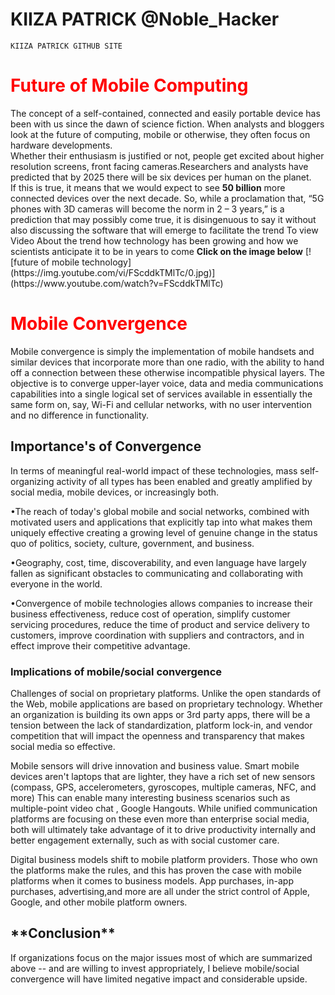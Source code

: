 # KIIZA PATRICK @Noble_Hacker

	KIIZA PATRICK GITHUB SITE


<h1>
<font color="Red"> Future of Mobile Computing</font></h1>
The concept of a self-contained, connected and easily portable device has been with us since the dawn of science fiction. When analysts and bloggers look at the future of computing, mobile or otherwise, they often focus on hardware developments.<br>
 Whether their enthusiasm is justified or not, people get excited about higher resolution screens, front facing cameras.Researchers and analysts have predicted that by 2025 there will be six devices per human on the planet.<br> If this is true, it  means that we would  expect to see <b>50 billion</b> more connected devices over the next decade. So, while a proclamation that, “5G phones with 3D cameras will become the norm in 2 – 3 years,” is a prediction that may possibly come true, it is disingenuous to say it without also discussing the software that will emerge to facilitate the trend
 To view Video About the trend how technology has been growing and how we scientists anticipate it to be in years to come <b>Click on the image below</b>
 [![future of mobile technology](https://img.youtube.com/vi/FScddkTMlTc/0.jpg)](https://www.youtube.com/watch?v=FScddkTMlTc)
 

<h1><font color="Red"> Mobile Convergence</font></h1>

Mobile convergence is simply the implementation of mobile handsets and similar devices that incorporate more than one radio, with the ability to hand off a connection between these otherwise incompatible physical layers.
The objective is to converge upper-layer voice, data and media communications capabilities into a single logical set of services available in essentially the same form on, say, Wi-Fi and cellular networks, with no user intervention and no difference in functionality.

<h2>Importance's of Convergence</h2>

In terms of meaningful real-world impact of these technologies, mass self-organizing activity of all types has been enabled and greatly amplified by social media, mobile devices, or increasingly both.<br>

•The reach of today's global mobile and social networks, combined with motivated users and applications that explicitly tap into what makes them uniquely effective creating a growing level of genuine change in the status quo of politics, society, culture, government, and business.<br>

•Geography, cost, time, discoverability, and even language have largely fallen as significant obstacles to communicating and collaborating with everyone in the world.<br>

•Convergence of mobile technologies allows companies to increase their business effectiveness, reduce cost of operation, simplify customer servicing procedures, reduce the time of product and service delivery to customers, improve coordination with suppliers and contractors, and in effect  improve their competitive advantage.<br>

   <h3>Implications of mobile/social convergence</h3>
Challenges of social on proprietary platforms. Unlike the open standards of the Web, mobile applications are based on proprietary technology. Whether an organization is building its own apps or 3rd party apps, there will be a tension between the lack of standardization, platform lock-in, and vendor competition that will impact the openness and transparency that makes social media so effective.<br>  

Mobile sensors will drive innovation and business value. Smart mobile devices aren't laptops that are lighter, they have a rich set of new sensors (compass, GPS, accelerometers, gyroscopes, multiple cameras, NFC, and more) This can enable many interesting business scenarios such as multiple-point video chat , Google Hangouts. While unified communication platforms are focusing on these even more than enterprise social media, both will ultimately take advantage of it to drive productivity internally and better engagement externally, such as with social customer care.<br>

Digital business models shift to mobile platform providers. Those who own the platforms make the rules, and this has proven the case with mobile platforms when it comes to business models. App purchases, in-app purchases, advertising,and more are all under the strict control of Apple, Google, and other mobile platform owners. <br>


<h2>**Conclusion**</h2>

If organizations focus on the major issues most of which are  summarized above -- and are willing to invest appropriately, I believe mobile/social convergence will have limited negative impact and considerable upside.






